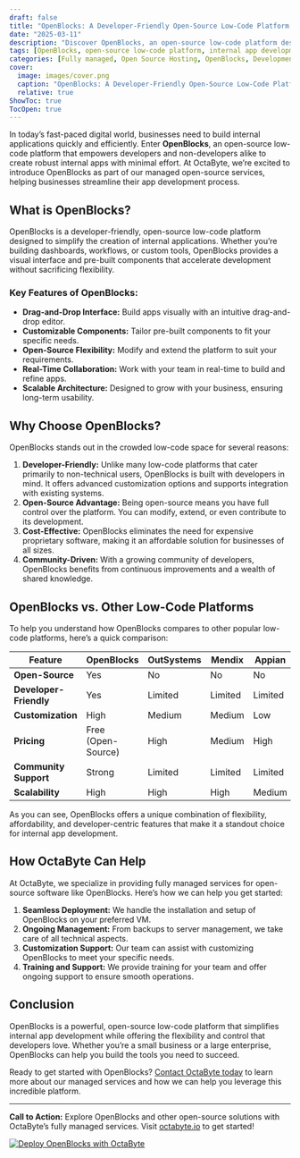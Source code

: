 ```yaml
---
draft: false
title: "OpenBlocks: A Developer-Friendly Open-Source Low-Code Platform for Building Internal Apps"
date: "2025-03-11"
description: "Discover OpenBlocks, an open-source low-code platform designed to simplify the creation of internal applications. Learn how it compares to other tools and why it’s a game-changer for developers and businesses alike."
tags: [OpenBlocks, open-source low-code platform, internal app development, low-code tools, developer-friendly tools, open-source software, OctaByte, managed open-source services]
categories: [Fully managed, Open Source Hosting, OpenBlocks, Development, Nocode Lowcode]
cover:
  image: images/cover.png
  caption: "OpenBlocks: A Developer-Friendly Open-Source Low-Code Platform for Building Internal Apps"
  relative: true
ShowToc: true
TocOpen: true
---
```



In today’s fast-paced digital world, businesses need to build internal applications quickly and efficiently. Enter **OpenBlocks**, an open-source low-code platform that empowers developers and non-developers alike to create robust internal apps with minimal effort. At OctaByte, we’re excited to introduce OpenBlocks as part of our managed open-source services, helping businesses streamline their app development process.

## What is OpenBlocks?

OpenBlocks is a developer-friendly, open-source low-code platform designed to simplify the creation of internal applications. Whether you’re building dashboards, workflows, or custom tools, OpenBlocks provides a visual interface and pre-built components that accelerate development without sacrificing flexibility.

### Key Features of OpenBlocks:
- **Drag-and-Drop Interface:** Build apps visually with an intuitive drag-and-drop editor.
- **Customizable Components:** Tailor pre-built components to fit your specific needs.
- **Open-Source Flexibility:** Modify and extend the platform to suit your requirements.
- **Real-Time Collaboration:** Work with your team in real-time to build and refine apps.
- **Scalable Architecture:** Designed to grow with your business, ensuring long-term usability.

## Why Choose OpenBlocks?

OpenBlocks stands out in the crowded low-code space for several reasons:
1. **Developer-Friendly:** Unlike many low-code platforms that cater primarily to non-technical users, OpenBlocks is built with developers in mind. It offers advanced customization options and supports integration with existing systems.
2. **Open-Source Advantage:** Being open-source means you have full control over the platform. You can modify, extend, or even contribute to its development.
3. **Cost-Effective:** OpenBlocks eliminates the need for expensive proprietary software, making it an affordable solution for businesses of all sizes.
4. **Community-Driven:** With a growing community of developers, OpenBlocks benefits from continuous improvements and a wealth of shared knowledge.

## OpenBlocks vs. Other Low-Code Platforms

To help you understand how OpenBlocks compares to other popular low-code platforms, here’s a quick comparison:

| Feature                | OpenBlocks               | OutSystems               | Mendix                   | Appian                   |
|------------------------|--------------------------|--------------------------|--------------------------|--------------------------|
| **Open-Source**        | Yes                      | No                       | No                       | No                       |
| **Developer-Friendly** | Yes                      | Limited                  | Limited                  | Limited                  |
| **Customization**      | High                     | Medium                   | Medium                   | Low                      |
| **Pricing**            | Free (Open-Source)       | High                     | Medium                   | High                     |
| **Community Support**  | Strong                   | Limited                  | Limited                  | Limited                  |
| **Scalability**        | High                     | High                     | High                     | Medium                   |

As you can see, OpenBlocks offers a unique combination of flexibility, affordability, and developer-centric features that make it a standout choice for internal app development.

## How OctaByte Can Help

At OctaByte, we specialize in providing fully managed services for open-source software like OpenBlocks. Here’s how we can help you get started:
1. **Seamless Deployment:** We handle the installation and setup of OpenBlocks on your preferred VM.
2. **Ongoing Management:** From backups to server management, we take care of all technical aspects.
3. **Customization Support:** Our team can assist with customizing OpenBlocks to meet your specific needs.
4. **Training and Support:** We provide training for your team and offer ongoing support to ensure smooth operations.

## Conclusion

OpenBlocks is a powerful, open-source low-code platform that simplifies internal app development while offering the flexibility and control that developers love. Whether you’re a small business or a large enterprise, OpenBlocks can help you build the tools you need to succeed.

Ready to get started with OpenBlocks? [Contact OctaByte today](https://octabyte.io) to learn more about our managed services and how we can help you leverage this incredible platform.

---

**Call to Action:** Explore OpenBlocks and other open-source solutions with OctaByte’s fully managed services. Visit [octabyte.io](https://octabyte.io) to get started!

[![Deploy OpenBlocks with OctaByte](/images/deploy-on-octabyte.png)](https://octabyte.io/fully-managed-open-source-services/development/nocode-lowcode/openblocks)